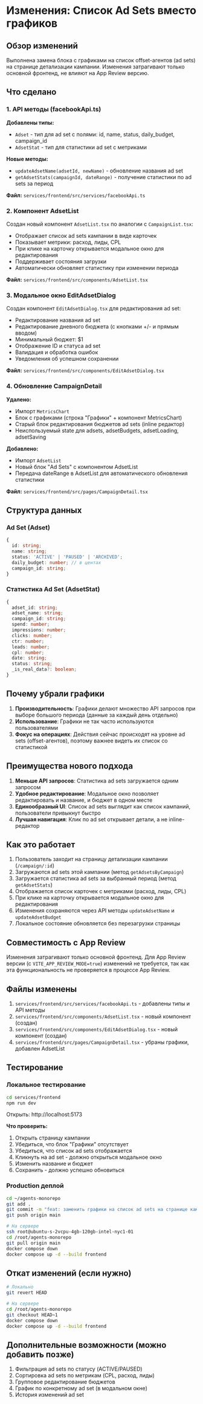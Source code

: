 # Изменения: Список Ad Sets вместо графиков

## Обзор изменений

Выполнена замена блока с графиками на список offset-агентов (ad sets) на странице детализации кампании. Изменения затрагивают только основной фронтенд, не влияют на App Review версию.

## Что сделано

### 1. API методы (facebookApi.ts)

**Добавлены типы:**
- `Adset` - тип для ad set с полями: id, name, status, daily_budget, campaign_id
- `AdsetStat` - тип для статистики ad set с метриками

**Новые методы:**
- `updateAdsetName(adsetId, newName)` - обновление названия ad set
- `getAdsetStats(campaignId, dateRange)` - получение статистики по ad sets за период

**Файл:** `services/frontend/src/services/facebookApi.ts`

### 2. Компонент AdsetList

Создан новый компонент `AdsetList.tsx` по аналогии с `CampaignList.tsx`:
- Отображает список ad sets кампании в виде карточек
- Показывает метрики: расход, лиды, CPL
- При клике на карточку открывается модальное окно для редактирования
- Поддерживает состояния загрузки
- Автоматически обновляет статистику при изменении периода

**Файл:** `services/frontend/src/components/AdsetList.tsx`

### 3. Модальное окно EditAdsetDialog

Создан компонент `EditAdsetDialog.tsx` для редактирования ad set:
- Редактирование названия ad set
- Редактирование дневного бюджета (с кнопками +/- и прямым вводом)
- Минимальный бюджет: $1
- Отображение ID и статуса ad set
- Валидация и обработка ошибок
- Уведомления об успешном сохранении

**Файл:** `services/frontend/src/components/EditAdsetDialog.tsx`

### 4. Обновление CampaignDetail

**Удалено:**
- Импорт `MetricsChart`
- Блок с графиками (строка "Графики" + компонент MetricsChart)
- Старый блок редактирования бюджетов ad sets (inline редактор)
- Неиспользуемый state для adsets, adsetBudgets, adsetLoading, adsetSaving

**Добавлено:**
- Импорт `AdsetList`
- Новый блок "Ad Sets" с компонентом AdsetList
- Передача dateRange в AdsetList для автоматического обновления статистики

**Файл:** `services/frontend/src/pages/CampaignDetail.tsx`

## Структура данных

### Ad Set (Adset)
```typescript
{
  id: string;
  name: string;
  status: 'ACTIVE' | 'PAUSED' | 'ARCHIVED';
  daily_budget: number; // в центах
  campaign_id: string;
}
```

### Статистика Ad Set (AdsetStat)
```typescript
{
  adset_id: string;
  adset_name: string;
  campaign_id: string;
  spend: number;
  impressions: number;
  clicks: number;
  ctr: number;
  leads: number;
  cpl: number;
  date: string;
  status: string;
  _is_real_data?: boolean;
}
```

## Почему убрали графики

1. **Производительность**: Графики делают множество API запросов при выборе большого периода (данные за каждый день отдельно)
2. **Использование**: Графики не так часто используются пользователями
3. **Фокус на операциях**: Действия сейчас происходят на уровне ad sets (offset-агентов), поэтому важнее видеть их список со статистикой

## Преимущества нового подхода

1. **Меньше API запросов**: Статистика ad sets загружается одним запросом
2. **Удобное редактирование**: Модальное окно позволяет редактировать и название, и бюджет в одном месте
3. **Единообразный UI**: Список ad sets выглядит как список кампаний, пользователи привыкнут быстро
4. **Лучшая навигация**: Клик по ad set открывает детали, а не inline-редактор

## Как это работает

1. Пользователь заходит на страницу детализации кампании (`/campaign/:id`)
2. Загружаются ad sets этой кампании (метод `getAdsetsByCampaign`)
3. Загружается статистика ad sets за выбранный период (метод `getAdsetStats`)
4. Отображается список карточек с метриками (расход, лиды, CPL)
5. При клике на карточку открывается модальное окно для редактирования
6. Изменения сохраняются через API методы `updateAdsetName` и `updateAdsetBudget`
7. Локальное состояние обновляется без перезагрузки страницы

## Совместимость с App Review

Изменения затрагивают только основной фронтенд. Для App Review версии (с `VITE_APP_REVIEW_MODE=true`) изменений не требуется, так как эта функциональность не проверяется в процессе App Review.

## Файлы изменены

1. `services/frontend/src/services/facebookApi.ts` - добавлены типы и API методы
2. `services/frontend/src/components/AdsetList.tsx` - новый компонент (создан)
3. `services/frontend/src/components/EditAdsetDialog.tsx` - новый компонент (создан)
4. `services/frontend/src/pages/CampaignDetail.tsx` - убраны графики, добавлен AdsetList

## Тестирование

### Локальное тестирование
```bash
cd services/frontend
npm run dev
```

Открыть: http://localhost:5173

**Что проверить:**
1. Открыть страницу кампании
2. Убедиться, что блок "Графики" отсутствует
3. Убедиться, что список ad sets отображается
4. Кликнуть на ad set - должно открыться модальное окно
5. Изменить название и бюджет
6. Сохранить - должно успешно обновиться

### Production деплой
```bash
cd ~/agents-monorepo
git add .
git commit -m "feat: заменить графики на список ad sets на странице кампании"
git push origin main

# На сервере
ssh root@ubuntu-s-2vcpu-4gb-120gb-intel-nyc1-01
cd /root/agents-monorepo
git pull origin main
docker compose down
docker compose up -d --build frontend
```

## Откат изменений (если нужно)

```bash
# Локально
git revert HEAD

# На сервере
cd /root/agents-monorepo
git checkout HEAD~1
docker compose down
docker compose up -d --build frontend
```

## Дополнительные возможности (можно добавить позже)

1. Фильтрация ad sets по статусу (ACTIVE/PAUSED)
2. Сортировка ad sets по метрикам (CPL, расход, лиды)
3. Групповое редактирование бюджетов
4. График по конкретному ad set (в модальном окне)
5. История изменений ad set







